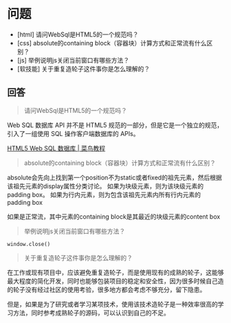 # 问题

+ [html] 请问WebSql是HTML5的一个规范吗？
+ [css] absolute的containing block（容器块）计算方式和正常流有什么区别？
+ [js] 举例说明js关闭当前窗口有哪些方法？
+ [软技能] 关于重复造轮子这件事你是怎么理解的？

## 回答

>  请问WebSql是HTML5的一个规范吗？

Web SQL 数据库 API 并不是 HTML5 规范的一部分，但是它是一个独立的规范，引入了一组使用 SQL 操作客户端数据库的 APIs。

[HTML5 Web SQL 数据库 | 菜鸟教程](https://www.runoob.com/html/html5-web-sql.html)

> absolute的containing block（容器块）计算方式和正常流有什么区别？

absolute会先向上找到第一个position不为static或者fixed的祖先元素，然后根据该祖先元素的display属性分类讨论。
如果为块级元素，则为该块级元素的padding box。
如果为行内元素，则为包含该祖先元素内所有行内元素的padding box

如果是正常流，其中元素的containing block是其最近的块级元素的content box


> 举例说明js关闭当前窗口有哪些方法？

`window.close()`

>  关于重复造轮子这件事你是怎么理解的？

在工作或现有项目中，应该避免重复造轮子，而是使用现有的成熟的轮子，这能够最大程度的简化开发，同时也能够包装项目的稳定和安全性，因为很多时候自己造的轮子没有经过社区的使用考验，很多地方都会考虑不够充分，留下隐患。

但是，如果是为了研究或者学习某项技术，使用该技术造轮子是一种效率很高的学习方法，同时参考成熟轮子的源码，可以认识到自己的不足。

